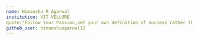 ```yaml
---
name: Himanshu R Agarwal
institution: VIT VELLORE
quote:"Follow Your Passion,set your own definition of success rather than listening to others
github_user: himanshuagarwal12
---
```

